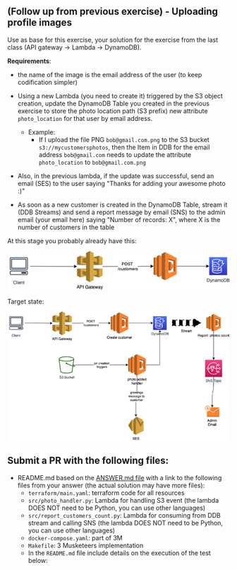 ## (Follow up from previous exercise) - Uploading profile images

Use as base for this exercise, your solution for the exercise from the last class (API gateway -> Lambda -> DynamoDB).

**Requirements**:
- the name of the image is the email address of the user (to keep codification simpler)
- Using a new Lambda (you need to create it) triggered by the S3 object creation, update the DynamoDB Table you created in the previous exercise to store the photo location path (S3 prefix) new attribute `photo_location` for that user by email address.
  - Example:
    - If I upload the file PNG `bob@gmail.com.png` to the S3 bucket `s3://mycustomersphotos`, then the Item in DDB for the email address `bob@gmail.com` needs to update the attribute `photo_location` to `bob@gmail.com.png`
- Also, in the previous lambda, if the update was successful, send an email (SES) to the user saying "Thanks for adding your awesome photo :)"

- As soon as a new customer is created in the DynamoDB Table, stream it (DDB Streams) and send a report message by email (SNS) to the admin email (your email here) saying "Number of records: X", where X is the number of customers in the table


At this stage you probably already have this:

![](assets/current_state.png)

Target state:

![](assets/target_state.png)

## Submit a PR with the following files:

- README.md based on the [ANSWER.md file](ANSWER.md) with a link to the following files from your answer (the actual solution may have more files):
    - `terraform/main.yaml`: terraform code for all resources
    - `src/photo_handler.py`: Lambda for handling S3 event (the lambda DOES NOT need to be Python, you can use other languages)
    - `src/report_customers_count.py`: Lambda for consuming from DDB stream and calling SNS (the lambda DOES NOT need to be Python, you can use other languages)
    - `docker-compose.yaml`: part of 3M 
    - `Makefile`: 3 Musketeers implementation
    - In the `README.md` file include details on the execution of the test below:

